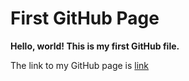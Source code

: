 # First GitHub Page

**Hello, world! This is my first GitHub file.**

The link to my GitHub page is [link](https://yasminaj1.github.io/cse15l-lab-reports/)

